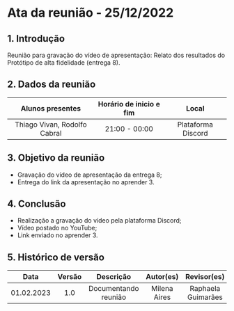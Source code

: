 # Ata da reunião - 25/12/2022

## 1. Introdução
 Reunião para gravação do vídeo de apresentação: Relato dos resultados do Protótipo de alta fidelidade (entrega 8).
 
## 2. Dados da reunião
|                                    Alunos presentes                                     |   Horário de inicio e fim |      Local       |
| :-------------------------------------------------------------------------------------: | :--------: | :--------------: |
| Thiago Vivan, Rodolfo Cabral | 21:00 - 00:00 | Plataforma Discord |

## 3. Objetivo da reunião
 - Gravação do vídeo de apresentação da entrega 8;
 - Entrega do link da apresentação no aprender 3.

## 4. Conclusão
 - Realização a gravação do vídeo pela plataforma Discord;
 - Vídeo postado no YouTube;
 - Link enviado no aprender 3.

## 5. Histórico de versão
|    Data    | Versão | Descrição    | Autor(es)    | Revisor(es)           |
| :--------: | :----: | :----------: | :----------: | :----------------: |
| 01.02.2023 |  1.0   | Documentando reunião | Milena Aires | Raphaela Guimarães |
